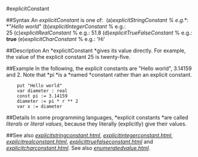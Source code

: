 
#explicitConstant

##Syntax
An *explicitConstant* is one of:
 (a)*explicitStringConstant* *% e*.*g*.*: *"*Hello world*" (b)*explicitIntegerConstant* % e.g.: 25 (c)*explicitRealConstant* % e.g.: 51.8 (d)*explicitTrueFalseConstant* % e.g.: **true** (e)*explicitCharConstant* % e.g.: 'Hi' 



##Description
An *explicitConstant *gives its value directly. For example, the value of the explicit constant 25 is twenty-five.



##Example
In the following, the explicit constants are "Hello world", 3.14159 and 2. Note that *pi *is a *named *constant rather than an explicit constant.


        put "Hello world"
        var diameter : real
        const pi := 3.14159
        diameter := pi * r ** 2
        var x := diameter
##Details
In some programming languages, *explicit constants *are called *literals* or *literal values*, because they literally (explicitly) give their values.



##See also
*[explicitstringconstant.html](explicitStringConstant)*, *[explicitintegerconstant.html](explicitIntegerConstant)*, *[explicitrealconstant.html](explicitRealConstant)*, *[explicittruefalseconstant.html](explicitTrueFalseConstant)* and *[explicitcharconstant.html](explicitCharConstant)*. See also *[enumeratedvalue.html](enumeratedValue)*.


